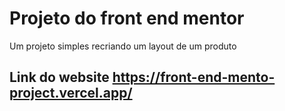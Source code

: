 # Projeto do front end mentor
 Um projeto simples recriando um layout de um produto
## Link do website https://front-end-mento-project.vercel.app/
